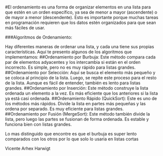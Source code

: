 #El ordenamiento es una forma de organizar elementos en una lista para que estén en un orden específico, ya sea de menor a mayor (ascendente) o de mayor a menor (descendente). Esto es importante porque muchas tareas en programación requieren que los datos estén organizados para que sean más fáciles de usar.

###Algoritmos de Ordenamiento:

Hay diferentes maneras de ordenar una lista, y cada una tiene sus propias características. Aquí te presento algunos de los algoritmos que implementamos:
##Ordenamiento por Burbuja:
Este método compara cada par de elementos adyacentes y los intercambia si están en el orden incorrecto. Es simple, pero no es muy rápido para listas grandes.
##Ordenamiento por Selección:
Aquí se busca el elemento más pequeño y se coloca al principio de la lista. Luego, se repite este proceso para el resto de la lista. Aunque es fácil de entender, también es lento para listas grandes.
##Ordenamiento por Inserción:
Este método construye la lista ordenada un elemento a la vez. Es más eficiente que los anteriores si la lista ya está casi ordenada.
##Ordenamiento Rápido (QuickSort):
Este es uno de los métodos más rápidos. Divide la lista en partes más pequeñas y las ordena por separado. Es muy eficiente para listas grandes.
##Ordenamiento por Fusión (MergeSort):
Este método también divide la lista, pero luego las partes se fusionan de forma ordenada. Es estable y funciona bien con listas grandes.

Lo mas distinguido que encontre es que el burbuja es super lento comparados con los otros
por lo que solo lo usaria en listas cortas

Vicente Arhex Harwigt
